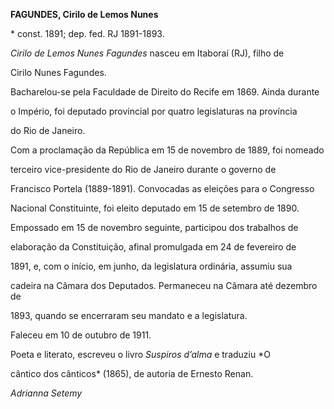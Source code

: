 **FAGUNDES, Cirilo de Lemos Nunes**



\* const. 1891; dep. fed. RJ 1891-1893.



*Cirilo de Lemos Nunes Fagundes* nasceu em Itaboraí (RJ), filho de

Cirilo Nunes Fagundes.



Bacharelou-se pela Faculdade de Direito do Recife em 1869. Ainda durante

o Império, foi deputado provincial por quatro legislaturas na província

do Rio de Janeiro.



Com a proclamação da República em 15 de novembro de 1889, foi nomeado

terceiro vice-presidente do Rio de Janeiro durante o governo de

Francisco Portela (1889-1891). Convocadas as eleições para o Congresso

Nacional Constituinte, foi eleito deputado em 15 de setembro de 1890.

Empossado em 15 de novembro seguinte, participou dos trabalhos de

elaboração da Constituição, afinal promulgada em 24 de fevereiro de

1891, e, com o início, em junho, da legislatura ordinária, assumiu sua

cadeira na Câmara dos Deputados. Permaneceu na Câmara até dezembro de

1893, quando se encerraram seu mandato e a legislatura.



Faleceu em 10 de outubro de 1911.



Poeta e literato, escreveu o livro *Suspiros d’alma* e traduziu *O

cântico dos cânticos* (1865), de autoria de Ernesto Renan.



*Adrianna Setemy*



